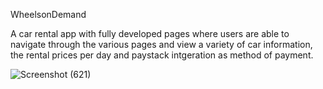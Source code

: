 WheelsonDemand


A car rental app with fully developed pages where users are able to navigate through the various pages and view a variety of car information, the rental prices per day and paystack intgeration as method of payment.

![Screenshot (621)](https://github.com/otizgit/WheelsonDemand/assets/110433564/fa56d924-f92a-438c-9780-1c118a7486a7)

